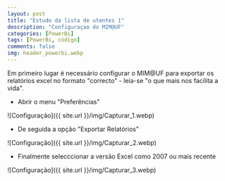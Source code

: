 ```yaml
---
layout: post
title: "Estudo da lista de utentes 1"
description: "Configuraçao do MIM@UF"
categories: [PowerBi]
tags: [PowerBi, código]
comments: false
img: header_powerbi.webp
---
```

Em primeiro lugar é necessário configurar o MIM@UF para exportar os relatórios excel no formato "correcto" - leia-se "o que mais nos facilita a vida".

* Abrir o menu "Preferências"

![Configuração]({{ site.url }}/img/Capturar_1.webp)


* De seguida a opção "Exportar Relatórios"

![Configuração]({{ site.url }}/img/Capturar_2.webp)


* Finalmente selecccionar a versão Excel como 2007 ou mais recente

![Configuração]({{ site.url }}/img/Capturar_3.webp)

